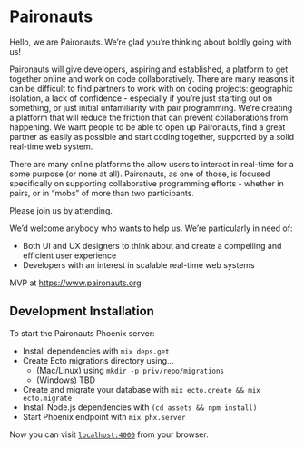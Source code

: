 # Paironauts

Hello, we are Paironauts. We’re glad you’re thinking about boldly going with us!

Paironauts will give developers, aspiring and established, a platform to get together online and work on code collaboratively. There are many reasons it can be difficult to find partners to work with on coding projects: geographic isolation, a lack of confidence - especially if you’re just starting out on something, or just initial unfamiliarity with pair programming. We’re creating a platform that will reduce the friction that can prevent collaborations from happening. We want people to be able to open up Paironauts, find a great partner as easily as possible and start coding together, supported by a solid real-time web system.

There are many online platforms the allow users to interact in real-time for a some purpose (or none at all). Paironauts, as one of those, is focused specifically on supporting collaborative programming efforts - whether in pairs, or in “mobs” of more than two participants.

Please join us by attending.

We’d welcome anybody who wants to help us. We’re particularly in need of:

* Both UI and UX designers to think about and create a compelling and efficient user experience
* Developers with an interest in scalable real-time web systems

MVP at https://www.paironauts.org

## Development Installation

To start the Paironauts Phoenix server:

  * Install dependencies with `mix deps.get`
  * Create Ecto migrations directory using...
    * (Mac/Linux) using `mkdir -p priv/repo/migrations`
    * (Windows) TBD
  * Create and migrate your database with `mix ecto.create && mix ecto.migrate`
  * Install Node.js dependencies with `(cd assets && npm install)`
  * Start Phoenix endpoint with `mix phx.server`

Now you can visit [`localhost:4000`](http://localhost:4000) from your browser.

